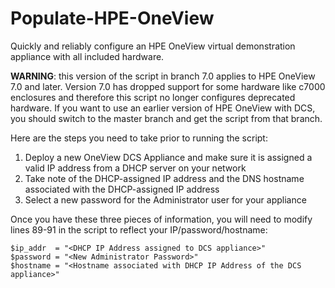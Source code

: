# Populate-HPE-OneView
Quickly and reliably configure an HPE OneView virtual demonstration appliance with all included hardware.

**WARNING**: this version of the script in branch 7.0 applies to HPE OneView 7.0 and later. Version 7.0 has dropped support for some hardware like c7000 enclosures and therefore this script no longer configures deprecated hardware. If you want to use an earlier version of HPE OneView with DCS, you should switch to the master branch and get the script from that branch.

Here are the steps you need to take prior to running the script:

1)	Deploy a new OneView DCS Appliance and make sure it is assigned a valid IP address from a DHCP server on your network
2)	Take note of the DHCP-assigned IP address and the DNS hostname associated with the DHCP-assigned IP address
3)	Select a new password for the Administrator user for your appliance 

Once you have these three pieces of information, you will need to modify lines 89-91 in the script to reflect your IP/password/hostname:

```
$ip_addr  = "<DHCP IP Address assigned to DCS appliance>"
$password = "<New Administrator Password>"
$hostname = "<Hostname associated with DHCP IP Address of the DCS appliance>"
```